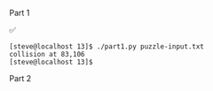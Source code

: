 Part 1

:white_check_mark:

    [steve@localhost 13]$ ./part1.py puzzle-input.txt
    collision at 83,106
    [steve@localhost 13]$ 

Part 2

